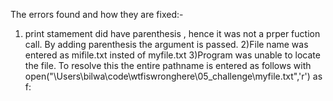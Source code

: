 The errors found and how they are fixed:-
1) print stamement did have parenthesis , hence it was not a prper fuction call. By adding parenthesis the argument is passed.
2)File name was entered as mifile.txt insted of myfile.txt 
3)Program was unable to locate the file. To resolve this the entire pathname is entered as follows
     with open("\\Users\\bilwa\\code\\wtfiswronghere\\05_challenge\\myfile.txt",'r') as f: